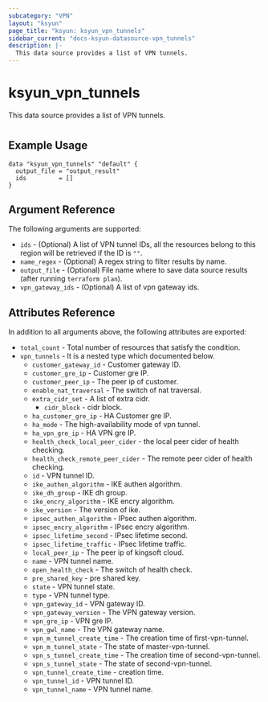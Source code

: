 ```yaml
---
subcategory: "VPN"
layout: "ksyun"
page_title: "ksyun: ksyun_vpn_tunnels"
sidebar_current: "docs-ksyun-datasource-vpn_tunnels"
description: |-
  This data source provides a list of VPN tunnels.
---
```


# ksyun_vpn_tunnels

This data source provides a list of VPN tunnels.

#

## Example Usage

```hcl
data "ksyun_vpn_tunnels" "default" {
  output_file = "output_result"
  ids         = []
}
```

## Argument Reference

The following arguments are supported:

* `ids` - (Optional) A list of VPN tunnel IDs, all the resources belong to this region will be retrieved if the ID is `""`.
* `name_regex` - (Optional) A regex string to filter results by name.
* `output_file` - (Optional) File name where to save data source results (after running `terraform plan`).
* `vpn_gateway_ids` - (Optional) A list of vpn gateway ids.

## Attributes Reference

In addition to all arguments above, the following attributes are exported:

* `total_count` - Total number of resources that satisfy the condition.
* `vpn_tunnels` - It is a nested type which documented below.
  * `customer_gateway_id` - Customer gateway ID.
  * `customer_gre_ip` - Customer gre IP.
  * `customer_peer_ip` - The peer ip of customer.
  * `enable_nat_traversal` - The switch of nat traversal.
  * `extra_cidr_set` - A list of extra cidr.
    * `cidr_block` - cidr block.
  * `ha_customer_gre_ip` - HA Customer gre IP.
  * `ha_mode` - The high-availability mode of vpn tunnel.
  * `ha_vpn_gre_ip` - HA VPN gre IP.
  * `health_check_local_peer_cider` - the local peer cider of health checking.
  * `health_check_remote_peer_cider` - The remote peer cider of health checking.
  * `id` - VPN tunnel ID.
  * `ike_authen_algorithm` - IKE authen algorithm.
  * `ike_dh_group` - IKE dh group.
  * `ike_encry_algorithm` - IKE encry algorithm.
  * `ike_version` - The version of ike.
  * `ipsec_authen_algorithm` - IPsec authen algorithm.
  * `ipsec_encry_algorithm` - IPsec encry algorithm.
  * `ipsec_lifetime_second` - IPsec lifetime second.
  * `ipsec_lifetime_traffic` - IPsec lifetime traffic.
  * `local_peer_ip` - The peer ip of kingsoft cloud.
  * `name` - VPN tunnel name.
  * `open_health_check` - The switch of health check.
  * `pre_shared_key` - pre shared key.
  * `state` - VPN tunnel state.
  * `type` - VPN tunnel type.
  * `vpn_gateway_id` - VPN gateway ID.
  * `vpn_gateway_version` - The VPN gateway version.
  * `vpn_gre_ip` - VPN gre IP.
  * `vpn_gwl_name` - The VPN gateway name.
  * `vpn_m_tunnel_create_time` - The creation time of first-vpn-tunnel.
  * `vpn_m_tunnel_state` - The state of master-vpn-tunnel.
  * `vpn_s_tunnel_create_time` - The creation time of second-vpn-tunnel.
  * `vpn_s_tunnel_state` - The state of second-vpn-tunnel.
  * `vpn_tunnel_create_time` - creation time.
  * `vpn_tunnel_id` - VPN tunnel ID.
  * `vpn_tunnel_name` - VPN tunnel name.



